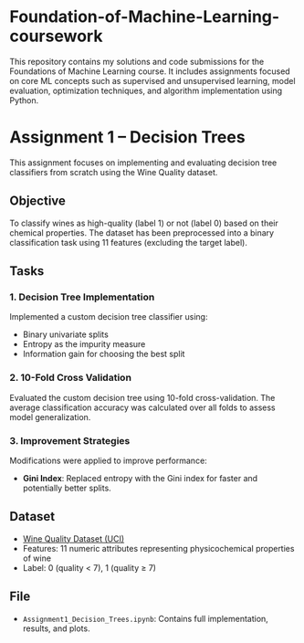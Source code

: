 # Foundation-of-Machine-Learning-coursework
This repository contains my solutions and code submissions for the Foundations of Machine Learning course. It includes assignments focused on core ML concepts such as supervised and unsupervised learning, model evaluation, optimization techniques, and algorithm implementation using Python.

# Assignment 1 – Decision Trees

This assignment focuses on implementing and evaluating decision tree classifiers from scratch using the Wine Quality dataset.

## Objective

To classify wines as high-quality (label 1) or not (label 0) based on their chemical properties. The dataset has been preprocessed into a binary classification task using 11 features (excluding the target label).

## Tasks

### 1. Decision Tree Implementation 
Implemented a custom decision tree classifier using:
- Binary univariate splits
- Entropy as the impurity measure
- Information gain for choosing the best split

### 2. 10-Fold Cross Validation
Evaluated the custom decision tree using 10-fold cross-validation. The average classification accuracy was calculated over all folds to assess model generalization.

### 3. Improvement Strategies
Modifications were applied to improve performance:
- **Gini Index**: Replaced entropy with the Gini index for faster and potentially better splits.

## Dataset

- [Wine Quality Dataset (UCI)](https://archive.ics.uci.edu/ml/datasets/Wine+Quality)
- Features: 11 numeric attributes representing physicochemical properties of wine
- Label: 0 (quality < 7), 1 (quality ≥ 7)

## File

- `Assignment1_Decision_Trees.ipynb`: Contains full implementation, results, and plots.
